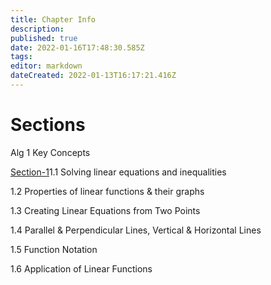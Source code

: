 ```yaml
---
title: Chapter Info
description: 
published: true
date: 2022-01-16T17:48:30.585Z
tags: 
editor: markdown
dateCreated: 2022-01-13T16:17:21.416Z
---
```


# Sections
Alg 1 Key Concepts 

[Section-1](/Math/Algebra-2/Chapter-1/Section-1.1)1.1	Solving linear equations and inequalities 

1.2	Properties of linear functions & their graphs 

1.3	Creating Linear Equations from Two Points 

1.4	Parallel & Perpendicular Lines, Vertical & Horizontal Lines 

1.5	Function Notation 

1.6	Application of Linear Functions 